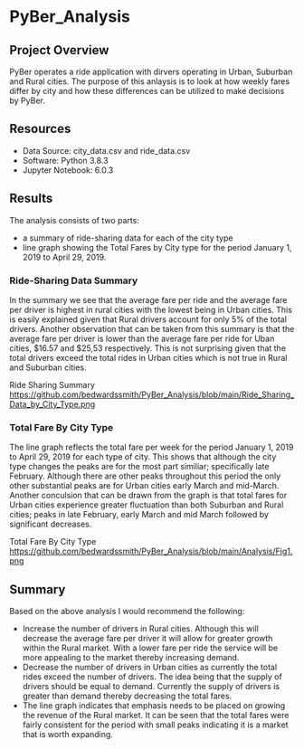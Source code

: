 # PyBer_Analysis

## Project Overview
PyBer operates a ride application with dirvers operating in Urban, Suburban and Rural cities. The purpose of this anlaysis is to look at how weekly fares differ by city and how these differences can be utilized to make decisions by PyBer.

## Resources
* Data Source: city_data.csv and ride_data.csv
* Software: Python 3.8.3
* Jupyter Notebook: 6.0.3

## Results
The analysis consists of two parts:
* a summary of ride-sharing data for each of the city type
* line graph showing the Total Fares by City type for the period January 1, 2019 to April 29, 2019.

### Ride-Sharing Data Summary
In the summary we see that the average fare per ride and the average fare per driver is highest in rural cities with the lowest being in Urban cities.  This is easily explained given that Rural drivers account for only 5% of the total drivers.  Another observation that can be taken from this summary is that the average fare per driver is lower than the average fare per ride for Uban cities, $16.57 and $25,53 respectively. This is not surprising given that the total drivers exceed the total rides in Urban cities which is not true in Rural and Suburban cities. 

Ride Sharing Summary
https://github.com/bedwardssmith/PyBer_Analysis/blob/main/Ride_Sharing_Data_by_City_Type.png

### Total Fare By City Type
The line graph reflects the total fare per week for the period January 1, 2019 to April 29, 2019 for each type of city.  This shows that although the city type changes the peaks are for the most part similiar; specifically late February. Although there are other peaks throughout this period the only other substantial peaks are for Urban cities early March and mid-March.  Another conculsion that can be drawn from the graph is that total fares for Urban cities experience greater fluctuation than both Suburban and Rural cities; peaks in late February, early March and mid March followed by significant decreases. 
 
Total Fare By City Type
https://github.com/bedwardssmith/PyBer_Analysis/blob/main/Analysis/Fig1.png

 ## Summary
 Based on the above analysis I would recommend the following:
 * Increase the number of drivers in Rural cities. Although this will decrease the average fare per driver it will allow for greater growth within the Rural market.  With a lower fare per ride the service will be more appealing to the market thereby increasing demand.
 * Decrease the number of drivers in Urban cities as currently the total rides exceed the number of drivers.  The idea being that the supply of drivers should be equal to demand.  Currently the supply of drivers is greater than demand thereby decreasing the total fares. 
 * The line graph indicates that emphasis needs to be placed on growing the revenue of the Rural market. It can be seen that the total fares were fairly consistent for the period with small peaks indicating it is a market that is worth expanding.
 
 
